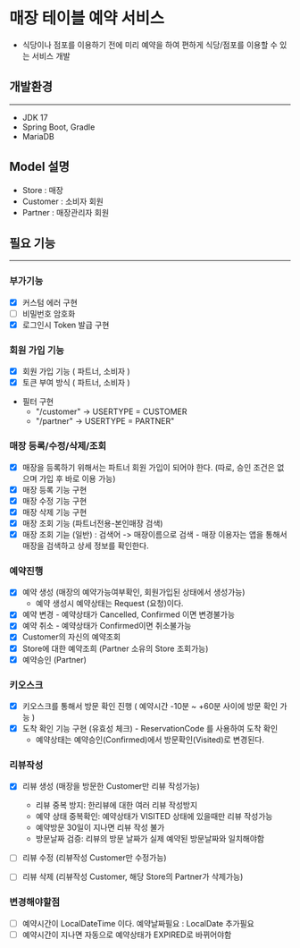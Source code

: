 # 매장 테이블 예약 서비스
- 식당이나 점포를 이용하기 전에 미리 예약을 하여 편하게 식당/점포를 이용할 수 있는 서비스 개발

## 개발환경
---
- JDK 17
- Spring Boot, Gradle
- MariaDB

## Model 설명
- Store : 매장
- Customer : 소비자 회원
- Partner : 매장관리자 회원
  
## 필요 기능
---
### 부가기능
- [X] 커스텀 에러 구현
- [ ] 비밀번호 암호화
- [X] 로그인시 Token 발급 구현

### 회원 가입 기능
- [X] 회원 가입 기능 ( 파트너, 소비자 )
- [X] 토큰 부여 방식 ( 파트너, 소비자 )
- 필터 구현
  - "/customer" ->  USERTYPE = CUSTOMER 
  - "/partner" ->  USERTYPE = PARTNER"


### 매장 등록/수정/삭제/조회
- [X] 매장을 등록하기 위해서는 파트너 회원 가입이 되어야 한다.
(따로, 승인 조건은 없으며 가입 후 바로 이용 가능)
- [X] 매장 등록 기능 구현 
- [X] 매장 수정 기능 구현 
- [X] 매장 삭제 기능 구현
- [X] 매장 조회 기능 (파트너전용-본인매장 검색)
- [X] 매장 조회 기늗 (일반) : 검색어 -> 매장이름으로 검색
      - 매장 이용자는 앱을 통해서 매장을 검색하고 상세 정보를 확인한다.

### 예약진행
- [X] 예약 생성 (매장의 예약가능여부확인, 회원가입된 상태에서 생성가능)
  - 예약 생성시 예약상태는 Request (요청)이다.
- [X] 예약 변경 - 예약상태가 Cancelled, Confirmed 이면 변경불가능
- [X] 예약 취소 - 예약상태가 Confirmed이면 취소불가능
- [X] Customer의 자신의 예약조회
- [X] Store에 대한 예약조희 (Partner 소유의 Store 조회가능)
- [X] 예약승인 (Partner)

### 키오스크
- [X] 키오스크를 통해서 방문 확인 진행 ( 예약시간 -10분 ~ +60분 사이에 방문 확인 가능 )
- [X] 도착 확인 기능 구현 (유효성 체크) - ReservationCode 를 사용하여 도착 확인
  - 예약상태는 예약승인(Confirmed)에서 방문확인(Visited)로 변경된다.

### 리뷰작성
- [X] 리뷰 생성 (매장을 방문한 Customer만 리뷰 작성가능)
  - 리뷰 중복 방지: 한리뷰에 대한 여러 리뷰 작성방지
  - 예약 상태 중복확인: 예약상태가 VISITED 상태에 있을때만 리뷰 작성가능
  - 예약방문 30일이 지나면 리뷰 작성 불가
  - 방문날짜 검증: 리뷰의 방문 날짜가 실제 예약된 방문날짜와 일치해야함

- [ ] 리뷰 수정 (리뷰작성 Customer만 수정가능)
- [ ] 리뷰 삭제 (리뷰작성 Customer, 해당 Store의 Partner가 삭제가능)

### 변경해야할점
- [ ] 예약시간이 LocalDateTime 이다. 예약날짜필요 : LocalDate 추가필요
- [ ] 예약시간이 지나면 자동으로 예약상태가 EXPIRED로 바뀌어야함
